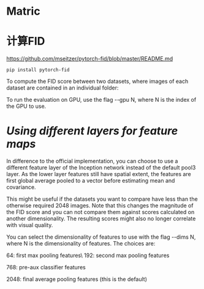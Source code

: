# Matric

# 计算FID
https://github.com/mseitzer/pytorch-fid/blob/master/README.md

  ```
  pip install pytorch-fid

  ```

  To compute the FID score between two datasets, where images of each dataset are contained in an individual folder:


  To run the evaluation on GPU, use the flag --gpu N, where N is the index of the GPU to use.
  # *Using different layers for feature maps*
  In difference to the official implementation, you can choose to use a different feature layer of the Inception network instead of the default pool3 layer. As the lower layer features still have spatial extent, the features are first global average pooled to a vector before estimating mean and covariance.

  This might be useful if the datasets you want to compare have less than the otherwise required 2048 images. Note that this changes the magnitude of the FID score and you can not compare them against scores calculated on another dimensionality. The resulting scores might also no longer correlate with visual quality.

  You can select the dimensionality of features to use with the flag --dims N, where N is the dimensionality of features. The choices are:

  64: first max pooling features\\
  192: second max pooling features
  
  768: pre-aux classifier features
  
  2048: final average pooling features (this is the default)
